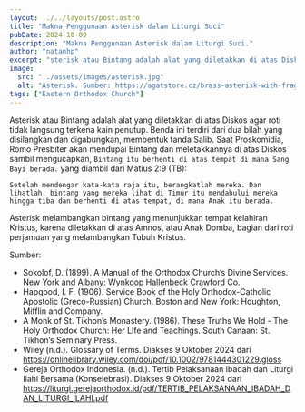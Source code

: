 ```yaml
---
layout: ../../layouts/post.astro
title: "Makna Penggunaan Asterisk dalam Liturgi Suci"
pubDate: 2024-10-09
description: "Makna Penggunaan Asterisk dalam Liturgi Suci."
author: "natanhp"
excerpt: "sterisk atau Bintang adalah alat yang diletakkan di atas Diskos agar roti tidak langsung terkena kain penutup. Benda ini terdiri dari dua bilah yang disilangkan dan digabungkan, membentuk tanda Salib."
image:
  src: "../assets/images/asterisk.jpg"
  alt: "Asterisk. Sumber: https://agatstore.cz/brass-asterisk-with-fragmentary-gilding-and-oxidation-271649lfr"
tags: ["Eastern Orthodox Church"]
---
```


Asterisk atau Bintang adalah alat yang diletakkan di atas Diskos agar roti tidak langsung terkena kain penutup. Benda ini terdiri dari dua bilah yang disilangkan dan digabungkan, membentuk tanda Salib. Saat Proskomidia, Romo Presbiter akan mendupai Bintang dan meletakkannya di atas Diskos sambil mengucapkan, `Bintang itu berhenti di atas tempat di mana Sang Bayi berada.` yang diambil dari Matius 2:9 (TB):

```
Setelah mendengar kata-kata raja itu, berangkatlah mereka. Dan lihatlah, bintang yang mereka lihat di Timur itu mendahului mereka hingga tiba dan berhenti di atas tempat, di mana Anak itu berada.
```

Asterisk melambangkan bintang yang menunjukkan tempat kelahiran Kristus, karena diletakkan di atas Amnos, atau Anak Domba, bagian dari roti perjamuan yang melambangkan Tubuh Kristus.

Sumber:
- Sokolof, D. (1899). A Manual of the Orthodox Church’s Divine Services. New York and Albany: Wynkoop Hallenbeck Crawford Co.
- Hapgood, I. F. (1906). Service Book of the Holy Orthodox-Catholic Apostolic (Greco-Russian) Church. Boston and New York: Houghton, Mifflin and Company.
- A Monk of St. Tikhon’s Monastery. (1986). These Truths We Hold - The Holy Orthodox Church: Her LIfe and Teachings. South Canaan: St. Tikhon’s Seminary Press.
- Wiley (n.d.). Glossary of Terms. Diakses 9 Oktober 2024 dari https://onlinelibrary.wiley.com/doi/pdf/10.1002/9781444301229.gloss
- Gereja Orthodox Indonesia. (n.d.). Tertib Pelaksanaan Ibadah dan Liturgi Ilahi Bersama (Konselebrasi). Diakses 9 Oktober 2024 dari https://liturgi.gerejaorthodox.id/pdf/TERTIB_PELAKSANAAN_IBADAH_DAN_LITURGI_ILAHI.pdf
